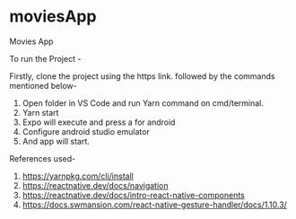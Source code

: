 # moviesApp
Movies App


To run the Project - 

Firstly, clone the project using the https link. followed by the commands mentioned below-

1. Open folder in VS Code and run Yarn command on cmd/terminal.
2. Yarn start
3. Expo will execute and press a for android
4. Configure android studio emulator 
5. And app will start.


References used- 

1. https://yarnpkg.com/cli/install
2. https://reactnative.dev/docs/navigation
3. https://reactnative.dev/docs/intro-react-native-components
4. https://docs.swmansion.com/react-native-gesture-handler/docs/1.10.3/
